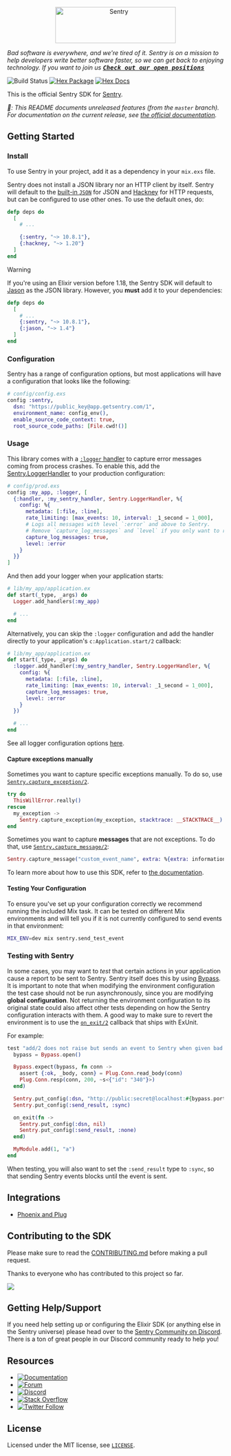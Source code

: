 <p align="center">
  <a href="https://sentry.io/?utm_source=github&utm_medium=logo" target="_blank">
    <img src="https://sentry-brand.storage.googleapis.com/sentry-wordmark-dark-280x84.png" alt="Sentry" width="280" height="84">
  </a>
</p>

_Bad software is everywhere, and we're tired of it. Sentry is on a mission to help developers write better software faster, so we can get back to enjoying technology. If you want to join us [<kbd>**Check out our open positions**</kbd>](https://sentry.io/careers/)_

![Build Status](https://github.com/getsentry/sentry-elixir/actions/workflows/main.yml/badge.svg)
[![Hex Package](https://img.shields.io/hexpm/v/sentry.svg)](https://hex.pm/packages/sentry)
[![Hex Docs](https://img.shields.io/badge/hex-docs-blue.svg)](https://hexdocs.pm/sentry)

This is the official Sentry SDK for [Sentry].

*💁: This README documents unreleased features (from the `master` branch). For documentation on the current release, see [the official documentation][docs].*

## Getting Started

### Install

To use Sentry in your project, add it as a dependency in your `mix.exs` file.

Sentry does not install a JSON library nor an HTTP client by itself. Sentry will default to the [built-in `JSON`](https://hexdocs.pm/elixir/JSON.html) for JSON and [Hackney] for HTTP requests, but can be configured to use other ones. To use the default ones, do:

```elixir
defp deps do
  [
    # ...

    {:sentry, "~> 10.8.1"},
    {:hackney, "~> 1.20"}
  ]
end
```

> [!WARNING]
> If you're using an Elixir version before 1.18, the Sentry SDK will default to [Jason] as the JSON library. However, you **must** add it to your dependencies:
>
> ```elixir
> defp deps do
>   [
>     # ...
>     {:sentry, "~> 10.8.1"},
>     {:jason, "~> 1.4"}
>   ]
> end
> ```

### Configuration

Sentry has a range of configuration options, but most applications will have a configuration that looks like the following:

```elixir
# config/config.exs
config :sentry,
  dsn: "https://public_key@app.getsentry.com/1",
  environment_name: config_env(),
  enable_source_code_context: true,
  root_source_code_paths: [File.cwd!()]
```

### Usage

This library comes with a [`:logger` handler][logger-handlers] to capture error messages coming from process crashes. To enable this, add the [Sentry.LoggerHandler](https://hexdocs.pm/sentry/Sentry.LoggerHandler.html) to your production configuration:

```elixir
# config/prod.exs
config :my_app, :logger, [
  {:handler, :my_sentry_handler, Sentry.LoggerHandler, %{
    config: %{
      metadata: [:file, :line],
      rate_limiting: [max_events: 10, interval: _1_second = 1_000],
      # Logs all messages with level `:error` and above to Sentry.
      # Remove `capture_log_messages` and `level` if you only want to report crashes.
      capture_log_messages: true,
      level: :error
    }
  }}
]

```

And then add your logger when your application starts:

```elixir
# lib/my_app/application.ex
def start(_type, _args) do
  Logger.add_handlers(:my_app)

  # ...
end
```

Alternatively, you can skip the `:logger` configuration and add the handler directly
to your application's `c:Application.start/2` callback:

```elixir
# lib/my_app/application.ex
def start(_type, _args) do
  :logger.add_handler(:my_sentry_handler, Sentry.LoggerHandler, %{
    config: %{
      metadata: [:file, :line],
      rate_limiting: [max_events: 10, interval: _1_second = 1_000],
      capture_log_messages: true,
      level: :error
    }
  })

  # ...
end
```

See all logger configuration options [here](https://hexdocs.pm/sentry/Sentry.LoggerHandler.html).

#### Capture exceptions manually

Sometimes you want to capture specific exceptions manually. To do so, use [`Sentry.capture_exception/2`](https://hexdocs.pm/sentry/Sentry.html#capture_exception/2).

```elixir
try do
  ThisWillError.really()
rescue
  my_exception ->
    Sentry.capture_exception(my_exception, stacktrace: __STACKTRACE__)
end
```

Sometimes you want to capture **messages** that are not exceptions. To do that, use [`Sentry.capture_message/2`](https://hexdocs.pm/sentry/Sentry.html#capture_exception/2):

```elixir
Sentry.capture_message("custom_event_name", extra: %{extra: information})
```

To learn more about how to use this SDK, refer to [the documentation][docs].

#### Testing Your Configuration

To ensure you've set up your configuration correctly we recommend running the
included Mix task. It can be tested on different Mix environments and will tell you if it is not currently configured to send events in that environment:

```bash
MIX_ENV=dev mix sentry.send_test_event
```

### Testing with Sentry

In some cases, you may want to _test_ that certain actions in your application cause a report to be sent to Sentry. Sentry itself does this by using [Bypass]. It is important to note that when modifying the environment configuration the test case should not be run asynchronously, since you are modifying **global configuration**. Not returning the environment configuration to its original state could also affect other tests depending on how the Sentry configuration interacts with them. A good way to make sure to revert the environment is to use the [`on_exit/2`][exunit-on-exit] callback that ships with ExUnit.

For example:

```elixir
test "add/2 does not raise but sends an event to Sentry when given bad input" do
  bypass = Bypass.open()

  Bypass.expect(bypass, fn conn ->
    assert {:ok, _body, conn} = Plug.Conn.read_body(conn)
    Plug.Conn.resp(conn, 200, ~s<{"id": "340"}>)
  end)

  Sentry.put_config(:dsn, "http://public:secret@localhost:#{bypass.port}/1")
  Sentry.put_config(:send_result, :sync)

  on_exit(fn ->
    Sentry.put_config(:dsn, nil)
    Sentry.put_config(:send_result, :none)
  end)

  MyModule.add(1, "a")
end
```

When testing, you will also want to set the `:send_result` type to `:sync`, so that sending Sentry events blocks until the event is sent.

## Integrations

  * [Phoenix and Plug][setup-phoenix-and-plug]

## Contributing to the SDK

Please make sure to read the [CONTRIBUTING.md](CONTRIBUTING.md) before making a pull request.

Thanks to everyone who has contributed to this project so far.

<a href="https://github.com/getsentry/sentry-elixir/graphs/contributors">
  <img src="https://contributors-img.web.app/image?repo=getsentry/sentry-elixir" />
</a>

## Getting Help/Support

If you need help setting up or configuring the Elixir SDK (or anything else in the Sentry universe) please head over to the [Sentry Community on Discord](https://discord.com/invite/Ww9hbqr). There is a ton of great people in our Discord community ready to help you!

## Resources

  * [![Documentation](https://img.shields.io/badge/documentation-hexdocs.svg)][docs]
  * [![Forum](https://img.shields.io/badge/forum-sentry-green.svg)](https://forum.sentry.io/c/sdks)
  * [![Discord](https://img.shields.io/discord/621778831602221064)](https://discord.gg/Ww9hbqr)
  * [![Stack Overflow](https://img.shields.io/badge/stack%20overflow-sentry-green.svg)](http://stackoverflow.com/questions/tagged/sentry)
  * [![Twitter Follow](https://img.shields.io/twitter/follow/getsentry?label=getsentry&style=social)](https://twitter.com/intent/follow?screen_name=getsentry)

## License

Licensed under the MIT license, see [`LICENSE`](./LICENSE).

[Sentry]: http://sentry.io/
[Jason]: https://github.com/michalmuskala/jason
[Hackney]: https://github.com/benoitc/hackney
[Bypass]: https://github.com/PSPDFKit-labs/bypass
[docs]: https://hexdocs.pm/sentry/readme.html
[logger-handlers]: https://www.erlang.org/doc/apps/kernel/logger_chapter#handlers
[setup-phoenix-and-plug]: https://hexdocs.pm/sentry/setup-with-plug-and-phoenix.html
[exunit-on-exit]: https://hexdocs.pm/ex_unit/ExUnit.Callbacks.html#on_exit/2
